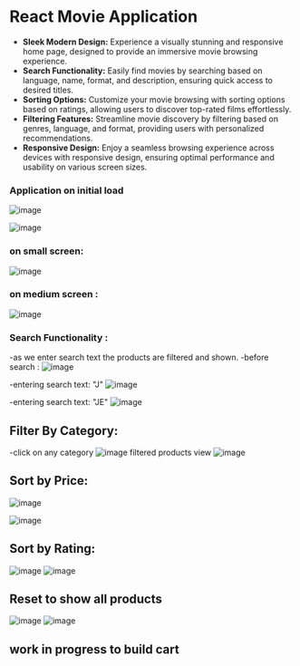 # React Movie Application

- **Sleek Modern Design:** Experience a visually stunning and responsive home page, designed to provide an immersive movie browsing experience.
- **Search Functionality:** Easily find movies by searching based on language, name, format, and description, ensuring quick access to desired titles.
- **Sorting Options:** Customize your movie browsing with sorting options based on ratings, allowing users to discover top-rated films effortlessly.
- **Filtering Features:** Streamline movie discovery by filtering based on genres, language, and format, providing users with personalized recommendations.
- **Responsive Design:** Enjoy a seamless browsing experience across devices with responsive design, ensuring optimal performance and usability on various screen sizes.

### Application on initial load
![image](https://github.com/ash-2-code-12/react-js-movie-app/assets/128391295/6442dc8f-119c-4ef8-8536-479e9927f9c3)

![image](https://github.com/ash-2-code-12/react-shopping-app/assets/128391295/23bccc56-95ed-4299-98d2-291eed1372b9)

### on small screen:
![image](https://github.com/ash-2-code-12/react-shopping-app/assets/128391295/b2c96f96-c8fa-4fd5-a16c-fa3374f614a7)
### on medium screen :
![image](https://github.com/ash-2-code-12/react-shopping-app/assets/128391295/7c0e6131-9e3c-447a-9ea4-6b2d759be416)


### Search Functionality :
-as we enter search text the products are filtered and shown.
-before search :
![image](https://github.com/ash-2-code-12/react-shopping-app/assets/128391295/39c550db-7759-427d-9522-3ba4d03935bd)

-entering search text: "J"
![image](https://github.com/ash-2-code-12/react-shopping-app/assets/128391295/aaf64049-820d-4546-9295-19b9be970e50)

-entering search text: "JE"
![image](https://github.com/ash-2-code-12/react-shopping-app/assets/128391295/27014d82-c8a0-4c61-baa0-5934cc13c90c)

## Filter By Category:
-click on any category
![image](https://github.com/ash-2-code-12/react-shopping-app/assets/128391295/02e66f30-c33c-477c-90eb-1cb3584036dd)
filtered products view
![image](https://github.com/ash-2-code-12/react-shopping-app/assets/128391295/a937891a-ebca-41ea-9b3e-14ac6d079157)

## Sort by Price:
![image](https://github.com/ash-2-code-12/react-shopping-app/assets/128391295/c1132821-91b5-4d91-b917-9c758ed693e0)

![image](https://github.com/ash-2-code-12/react-shopping-app/assets/128391295/cfcc27c5-6962-4026-b487-a5f67ecc0098)

## Sort by Rating:
![image](https://github.com/ash-2-code-12/react-shopping-app/assets/128391295/38b0c136-883e-4e01-a9d2-fb91b4342910)
![image](https://github.com/ash-2-code-12/react-shopping-app/assets/128391295/c735e2db-874b-4dc2-98ef-8d5cdcadbcb0)

## Reset to show all products
![image](https://github.com/ash-2-code-12/react-shopping-app/assets/128391295/fbba6dc2-f1e3-4a87-83ba-2c6f53b794eb)
![image](https://github.com/ash-2-code-12/react-shopping-app/assets/128391295/98fec8b4-a715-491a-8285-8e0339f64dc7)

## work in progress to build cart 



